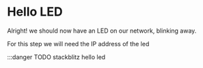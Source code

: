 # Hello LED

Alright! we should now have an LED on our network, blinking away.

For this step we will need the IP address of the led

:::danger TODO
stackblitz hello led